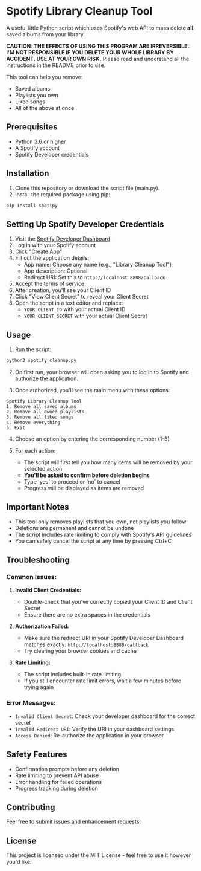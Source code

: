 # Spotify Library Cleanup Tool
A useful little Python script which uses Spotify's web API to mass delete **all** saved albums from your library.

**CAUTION: THE EFFECTS OF USING THIS PROGRAM ARE IRREVERSIBLE. I'M NOT RESPONSIBLE IF YOU DELETE YOUR WHOLE LIBRARY BY ACCIDENT. USE AT YOUR OWN RISK.** Please read and understand all the instructions in the README prior to use.

This tool can help you remove:
- Saved albums
- Playlists you own
- Liked songs
- All of the above at once

## Prerequisites

- Python 3.6 or higher
- A Spotify account
- Spotify Developer credentials

## Installation

1. Clone this repository or download the script file (main.py).
2. Install the required package using pip:
```bash
pip install spotipy
```

## Setting Up Spotify Developer Credentials

1. Visit the [Spotify Developer Dashboard](https://developer.spotify.com/dashboard)
2. Log in with your Spotify account
3. Click "Create App"
4. Fill out the application details:
   - App name: Choose any name (e.g., "Library Cleanup Tool")
   - App description: Optional
   - Redirect URI: Set this to `http://localhost:8888/callback`
5. Accept the terms of service
6. After creation, you'll see your Client ID
7. Click "View Client Secret" to reveal your Client Secret
8. Open the script in a text editor and replace:
   - `YOUR_CLIENT_ID` with your actual Client ID
   - `YOUR_CLIENT_SECRET` with your actual Client Secret

## Usage

1. Run the script:
```bash
python3 spotify_cleanup.py
```

2. On first run, your browser will open asking you to log in to Spotify and authorize the application.

3. Once authorized, you'll see the main menu with these options:
```
Spotify Library Cleanup Tool
1. Remove all saved albums
2. Remove all owned playlists
3. Remove all liked songs
4. Remove everything
5. Exit
```

4. Choose an option by entering the corresponding number (1-5)

5. For each action:
   - The script will first tell you how many items will be removed by your selected action
   - **You'll be asked to confirm before deletion begins**
   - Type 'yes' to proceed or 'no' to cancel
   - Progress will be displayed as items are removed

## Important Notes

- This tool only removes playlists that you own, not playlists you follow
- Deletions are permanent and cannot be undone
- The script includes rate limiting to comply with Spotify's API guidelines
- You can safely cancel the script at any time by pressing Ctrl+C

## Troubleshooting

### Common Issues:

1. **Invalid Client Credentials:**
   - Double-check that you've correctly copied your Client ID and Client Secret
   - Ensure there are no extra spaces in the credentials

2. **Authorization Failed:**
   - Make sure the redirect URI in your Spotify Developer Dashboard matches exactly: `http://localhost:8888/callback`
   - Try clearing your browser cookies and cache

3. **Rate Limiting:**
   - The script includes built-in rate limiting
   - If you still encounter rate limit errors, wait a few minutes before trying again

### Error Messages:

- `Invalid Client Secret`: Check your developer dashboard for the correct secret
- `Invalid Redirect URI`: Verify the URI in your dashboard settings
- `Access Denied`: Re-authorize the application in your browser

## Safety Features

- Confirmation prompts before any deletion
- Rate limiting to prevent API abuse
- Error handling for failed operations
- Progress tracking during deletion

## Contributing

Feel free to submit issues and enhancement requests!

## License

This project is licensed under the MIT License - feel free to use it however you'd like.
